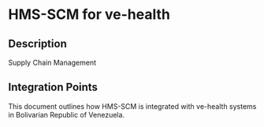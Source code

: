# HMS-SCM for ve-health

## Description

Supply Chain Management

## Integration Points

This document outlines how HMS-SCM is integrated with ve-health systems in Bolivarian Republic of Venezuela.
